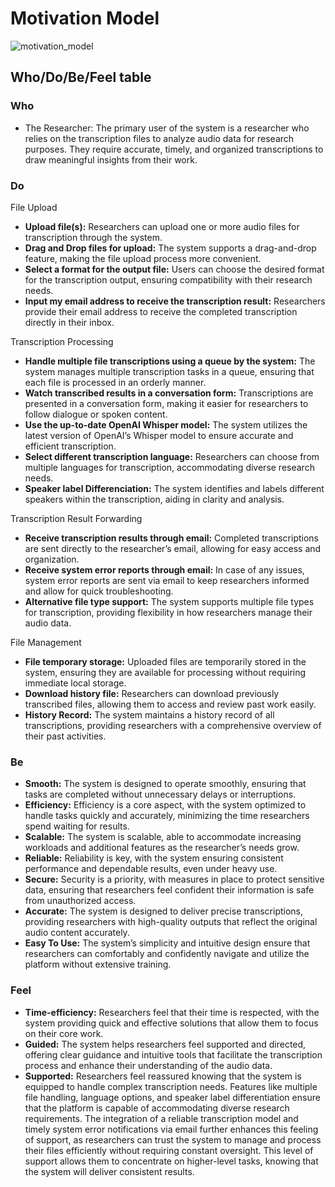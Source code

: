 # Motivation Model

![motivation_model](https://github.com/user-attachments/assets/b13893f7-3470-4f35-9db3-212d26a5f186)

## Who/Do/Be/Feel table

### Who
- The Researcher: The primary user of the system is a researcher who relies on the transcription files to analyze audio data for research purposes. They require accurate, timely, and organized transcriptions to draw meaningful insights from their work.

### Do
File Upload
- **Upload file(s):** Researchers can upload one or more audio files for transcription through the system.
- **Drag and Drop files for upload:** The system supports a drag-and-drop feature, making the file upload process more convenient.
- **Select a format for the output file:** Users can choose the desired format for the transcription output, ensuring compatibility with their research needs.
- **Input my email address to receive the transcription result:** Researchers provide their email address to receive the completed transcription directly in their inbox.

Transcription Processing
- **Handle multiple file transcriptions using a queue by the system:** The system manages multiple transcription tasks in a queue, ensuring that each file is processed in an orderly manner.
- **Watch transcribed results in a conversation form:** Transcriptions are presented in a conversation form, making it easier for researchers to follow dialogue or spoken content.
- **Use the up-to-date OpenAI Whisper model:** The system utilizes the latest version of OpenAI’s Whisper model to ensure accurate and efficient transcription.
- **Select different transcription language:** Researchers can choose from multiple languages for transcription, accommodating diverse research needs.
- **Speaker label Differenciation:** The system identifies and labels different speakers within the transcription, aiding in clarity and analysis.

Transcription Result Forwarding
- **Receive transcription results through email:** Completed transcriptions are sent directly to the researcher’s email, allowing for easy access and organization.
- **Receive system error reports through email:** In case of any issues, system error reports are sent via email to keep researchers informed and allow for quick troubleshooting.
- **Alternative file type support:** The system supports multiple file types for transcription, providing flexibility in how researchers manage their audio data.

File Management
- **File temporary storage:** Uploaded files are temporarily stored in the system, ensuring they are available for processing without requiring immediate local storage.
- **Download history file:** Researchers can download previously transcribed files, allowing them to access and review past work easily.
- **History Record:** The system maintains a history record of all transcriptions, providing researchers with a comprehensive overview of their past activities.

### Be
- **Smooth:** The system is designed to operate smoothly, ensuring that tasks are completed without unnecessary delays or interruptions.
- **Efficiency:** Efficiency is a core aspect, with the system optimized to handle tasks quickly and accurately, minimizing the time researchers spend waiting for results.
- **Scalable:** The system is scalable, able to accommodate increasing workloads and additional features as the researcher’s needs grow.
- **Reliable:** Reliability is key, with the system ensuring consistent performance and dependable results, even under heavy use.
- **Secure:** Security is a priority, with measures in place to protect sensitive data, ensuring that researchers feel confident their information is safe from unauthorized access.
- **Accurate:** The system is designed to deliver precise transcriptions, providing researchers with high-quality outputs that reflect the original audio content accurately.
- **Easy To Use:** The system’s simplicity and intuitive design ensure that researchers can comfortably and confidently navigate and utilize the platform without extensive training.

### Feel
- **Time-efficiency:** Researchers feel that their time is respected, with the system providing quick and effective solutions that allow them to focus on their core work.
- **Guided:** The system helps researchers feel supported and directed, offering clear guidance and intuitive tools that facilitate the transcription process and enhance their understanding of the audio data.
- **Supported:** Researchers feel reassured knowing that the system is equipped to handle complex transcription needs. Features like multiple file handling, language options, and speaker label differentiation ensure that the platform is capable of accommodating diverse research requirements. The integration of a reliable transcription model and timely system error notifications via email further enhances this feeling of support, as researchers can trust the system to manage and process their files efficiently without requiring constant oversight. This level of support allows them to concentrate on higher-level tasks, knowing that the system will deliver consistent results.

